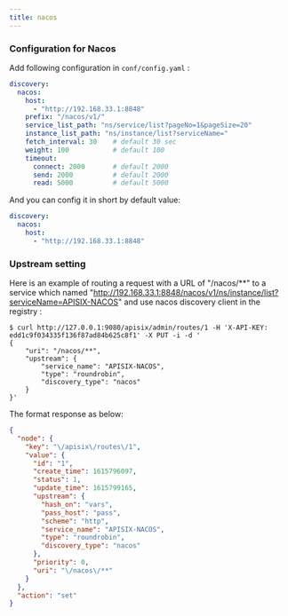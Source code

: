 ```yaml
---
title: nacos
---
```


<!--
#
# Licensed to the Apache Software Foundation (ASF) under one or more
# contributor license agreements.  See the NOTICE file distributed with
# this work for additional information regarding copyright ownership.
# The ASF licenses this file to You under the Apache License, Version 2.0
# (the "License"); you may not use this file except in compliance with
# the License.  You may obtain a copy of the License at
#
#     http://www.apache.org/licenses/LICENSE-2.0
#
# Unless required by applicable law or agreed to in writing, software
# distributed under the License is distributed on an "AS IS" BASIS,
# WITHOUT WARRANTIES OR CONDITIONS OF ANY KIND, either express or implied.
# See the License for the specific language governing permissions and
# limitations under the License.
#
-->

### Configuration for Nacos

Add following configuration in `conf/config.yaml` :

```yaml
discovery:
  nacos:
    host:
      - "http://192.168.33.1:8848"
    prefix: "/nacos/v1/"
    service_list_path: "ns/service/list?pageNo=1&pageSize=20"
    instance_list_path: "ns/instance/list?serviceName="
    fetch_interval: 30    # default 30 sec
    weight: 100           # default 100
    timeout:
      connect: 2000       # default 2000
      send: 2000          # default 2000
      read: 5000          # default 5000
```

And you can config it in short by default value:

```yaml
discovery:
  nacos:
    host:
      - "http://192.168.33.1:8848"
```

### Upstream setting

Here is an example of routing a request with a URL of "/nacos/**" to a service which named "http://192.168.33.1:8848/nacos/v1/ns/instance/list?serviceName=APISIX-NACOS" and use nacos discovery client in the registry :

```shell
$ curl http://127.0.0.1:9080/apisix/admin/routes/1 -H 'X-API-KEY: edd1c9f034335f136f87ad84b625c8f1' -X PUT -i -d '
{
    "uri": "/nacos/**",
    "upstream": {
        "service_name": "APISIX-NACOS",
        "type": "roundrobin",
        "discovery_type": "nacos"
    }
}'
```

The format response as below:

```json
{
  "node": {
    "key": "\/apisix\/routes\/1",
    "value": {
      "id": "1",
      "create_time": 1615796097,
      "status": 1,
      "update_time": 1615799165,
      "upstream": {
        "hash_on": "vars",
        "pass_host": "pass",
        "scheme": "http",
        "service_name": "APISIX-NACOS",
        "type": "roundrobin",
        "discovery_type": "nacos"
      },
      "priority": 0,
      "uri": "\/nacos\/**"
    }
  },
  "action": "set"
}
```
